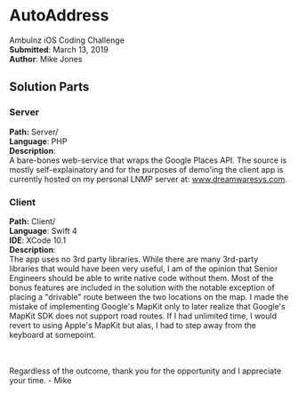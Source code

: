 # AutoAddress

Ambulnz iOS Coding Challenge
<br />
**Submitted**: March 13, 2019
<br />
**Author**: Mike Jones

## Solution Parts

### Server
**Path:** Server/<br />
**Language**: PHP<br />
**Description**: <br />
A bare-bones web-service that wraps the Google Places API.  The source is mostly self-explainatory and for the purposes of demo'ing the client app is currently hosted on my personal LNMP server at: www.dreamwaresys.com.

### Client
**Path:** Client/<br />
**Language**: Swift 4<br />
**IDE**: XCode 10.1<br />
**Description**: <br />
The app uses no 3rd party libraries. While there are many 3rd-party libraries that would have been very useful, I am of the 
opinion that Senior Engineers should be able to write native code without them.  Most of the bonus features are included in the solution with the notable exception of placing a "drivable" route between the two locations on the map.  I made the mistake of implementing Google's MapKit only to later realize that Google's MapKit SDK does not support road routes.  If I had unlimited time, I would revert to using Apple's MapKit but alas, I had to step away from the keyboard at somepoint.

<br /><br />
Regardless of the outcome, thank you for the opportunity and I appreciate your time.  - Mike
